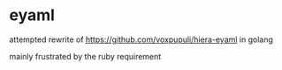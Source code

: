 # eyaml

attempted rewrite of https://github.com/voxpupuli/hiera-eyaml in golang

mainly frustrated by the ruby requirement
